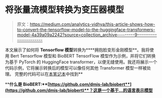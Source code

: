 # 将张量流模型转换为变压器模型

> 原文：<https://medium.com/analytics-vidhya/this-article-shows-how-to-convert-the-tensorflow-model-to-the-huggingface-transformers-model-4a39a09a2242?source=collection_archive---------9----------------------->

本文展示了如何将 **Tensorflow 模型**转换为****拥抱脸变形金刚模型**。我将使用 Bert Tensorflow 模型和 BioBERT TensorFlow 模型作为示例，并将它们转换为基于 PyTorch 的 HuggingFace transformer，以便无缝使用。我还将展示一个代码示例，它将展示转换后的模型可以像任何其他 Transformer 模型一样被处理。
完整的代码可以在[本笔记本](https://colab.research.google.com/drive/1ezVDyBXsD1GutXQfQc0tqRrSvZlHxN0u?usp=sharing)中找到**

****什么是 BioBERT:**[**https://github.com/dmis-lab/biobert**](https://github.com/dmis-lab/biobert)**？这是一个基于…的语言表示模型****